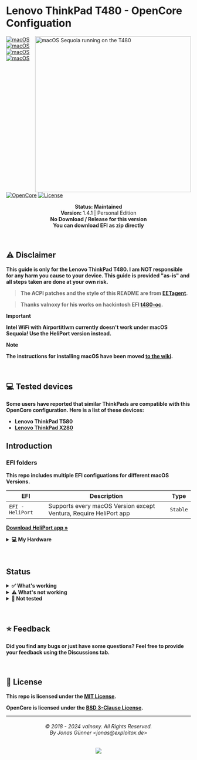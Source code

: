 # Lenovo ThinkPad T480 - OpenCore Configuation

<img align="right" src="https://shorturl.at/xbc4z" alt="macOS Sequoia running on the T480" width="425">

[![macOS](https://img.shields.io/badge/macOS-Monterey-brightgreen.svg?logo=apple)](https://developer.apple.com/documentation/macos-release-notes)
[![macOS](https://img.shields.io/badge/macOS-Ventura-brightgreen.svg?logo=apple)](https://developer.apple.com/documentation/macos-release-notes)
[![macOS](https://img.shields.io/badge/macOS-Sonoma-brightgreen.svg?logo=apple)](https://developer.apple.com/documentation/macos-release-notes)
[![macOS](https://img.shields.io/badge/macOS-Sequoia-brightgreen.svg?logo=apple)](https://developer.apple.com/documentation/macos-release-notes)
[![OpenCore](https://img.shields.io/badge/OpenCore-1.0.1-blue.svg)](https://github.com/acidanthera/OpenCorePkg)
[![License](https://img.shields.io/badge/license-MIT-purple.svg)](/LICENSE)

<p align="center">
   <strong>Status: Maintained</strong>
   <br />
   <strong>Version: </strong>1.4.1 | Personal Edition
   <br />
   <strong>No Download / Release for this version
   <br />
   <strong>You can download EFI as zip directly
   <br />
  </p>
</p>
</br>

## ⚠️ Disclaimer
This guide is only for the Lenovo ThinkPad T480. I am NOT responsible for any harm you cause to your device. This guide is provided "as-is" and all steps taken are done at your own risk.

> The ACPI patches and the style of this README are from [EETagent](https://github.com/EETagent/T480-OpenCore-Hackintosh).

> Thanks valnoxy for his works on hackintosh EFI [t480-oc](https://github.com/valnoxy/t480-oc).

> [!IMPORTANT]
> Intel WiFi with Airportitlwm currently doesn't work under macOS Sequoia! Use the HeliPort version instead.

> [!NOTE]
> The instructions for installing macOS have been moved [to the wiki](https://github.com/valnoxy/t480-oc/wiki).


&nbsp;

## 💻 Tested devices
Some users have reported that similar ThinkPads are compatible with this OpenCore configuration. Here is a list of these devices:

- Lenovo ThinkPad T580
- [Lenovo ThinkPad X280](https://github.com/valnoxy/t480-oc/discussions/47)

## Introduction

### EFI folders

This repo includes multiple EFI configuations for different macOS Versions.

| EFI               | Description                                                               | Type      |
| ----------------- | ------------------------------------------------------------------------- | --------- |
| `EFI - HeliPort`  | Supports every macOS Version except Ventura, Require HeliPort app         | `Stable`  |

<a href="https://github.com/OpenIntelWireless/HeliPort/releases"><strong>
Download HeliPort app »</strong></a>

<details>
<summary><strong>💻 My Hardware</strong></summary>
<br>
These are the Hardware component I use. But this OpenCore configuation <strong>should still work</strong> with your device, even if the components are not equal.

Check the model of your WiFi & Bluetooth card. Intel cards should be compatible with itlwm (or AirportItlwm). If your card is from another manufacturer, please check if your card supports macOS. macOS Sonoma no longer supports Broadcom Wifi cards.

| Category  | Component                            |
| --------- | ------------------------------------ |
| CPU       | Intel Core i5-8350U                  |
| GPU       | Intel UHD Graphics 620               |
| SSD       | WD SN520 512GB NVMe SSD   	   |
| Memory    | 20GB DDR4 2400Mhz                    |
| Camera    | 720p Camera                          |
| WiFi & BT | Intel® Dual Band Wireless-AC 8265*   |

*i'm ordering bcm94360cs2, when it's arrived i'll do guide for how to replace it for t480

</details>  

</details>

&nbsp;

## Status

<details>  
<summary><strong>✅ What's working</strong></summary>
</br>
 
- [x] Intel WiFi & Bluetooth (Only Heliport Support)
- [x] Audio (Audio Jack & Speaker)
- [X] Brightness / Volume Control
- [X] Battery Information
- [X] USB Ports & Built-in Camera
- [X] Graphics Acceleration
- [X] Trackpoint / Touchpad
- [X] Power management / Sleep
- [X] FaceTime / iMessage (iServices)
- [X] HDMI
- [X] Automatic OS updates
- [X] SIP / FireVault 2
- [X] USB-C
- [X] DRM (Partially)
- Safari (Partially), Apple Music, and Apple TV seem to works with unfairgva=4 (Safari DRM only works on content that support HLS encryption)
- [X] Thunderbolt 3 (Cold Boot only for now)

</details>

<details>  
<summary><strong>⚠️ What's not working</strong></summary>
</br>

- [ ] Fingerprint Reader 
  - Disabled with NoTouchID kext
- [ ] Dualbooting Windows / Linux (with OpenCore) 
  - BSOD in windows, not recommend to do dualboot with this EFI / Use rEFInd for dual boot instead
- [ ] Iphone mirroring (15.0+)
  - Require macbook with T2 chips 
</details>

<details>  
<summary><strong>🔄 Not tested</strong></summary>
</br>

- [ ] WWAN
- [ ] Handoff / Universal Clipboard
- [ ] Sidecar (Cable) / AirPlay to Mac
- [ ] AirDrop & Continuity / Apple Watch Unlock / Sidecar Wireless
  - Only support for BCM Card / keep it untested as i'm ordering new one
</details>

&nbsp;

## ⭐️ Feedback
Did you find any bugs or just have some questions? Feel free to provide your feedback using the Discussions tab.

&nbsp;

## 📜 License

This repo is licensed under the [MIT License](https://github.com/valnoxy/t480-oc/blob/main/LICENSE).

OpenCore is licensed under the [BSD 3-Clause License](https://github.com/acidanthera/OpenCorePkg/blob/master/LICENSE.txt).

<hr>
<h6 align="center">© 2018 - 2024 valnoxy. All Rights Reserved. 
<br>
By Jonas Günner &lt;jonas@exploitox.de&gt;</h6>
<p align="center">
	<a href="https://github.com/valnoxy/t480-oc/blob/main/LICENSE"><img src="https://img.shields.io/static/v1.svg?style=for-the-badge&label=License&message=MIT&logoColor=d9e0ee&colorA=363a4f&colorB=b7bdf8"/></a>
</p>
